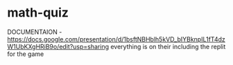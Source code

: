# math-quiz
DOCUMENTAION - https://docs.google.com/presentation/d/1bsftNBHblh5kVD_bIYBknpIL1fT4dzW1UbKXgHRiB9o/edit?usp=sharing
everything is on their including the replit for the game
